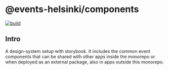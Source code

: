 # @events-helsinki/components

<p align="left">
  <a aria-label="Build" href="https://github.com/City-of-Helsinki/events-helsinki-monorepo/actions">
    <img alt="build" src="https://github.com/City-of-Helsinki/events-helsinki-monorepo/actions/workflows/ci-packages.yml/badge.svg?label=CI&logo=github&style=flat-quare&labelColor=000000" />
  </a>
</p>

## Intro

A design-system setup with storybook. It includes the common event components that can be shared with other apps inside the monorepo or when deployed as an external package, also in apps outside this monorepo.
